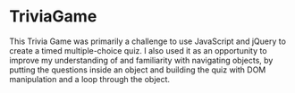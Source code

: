 # TriviaGame

This Trivia Game was primarily a challenge to use JavaScript and jQuery to create a timed multiple-choice quiz. I also used it as an opportunity to improve my understanding of and familiarity with navigating objects, by putting the questions inside an object and building the quiz with DOM manipulation and a loop through the object.
